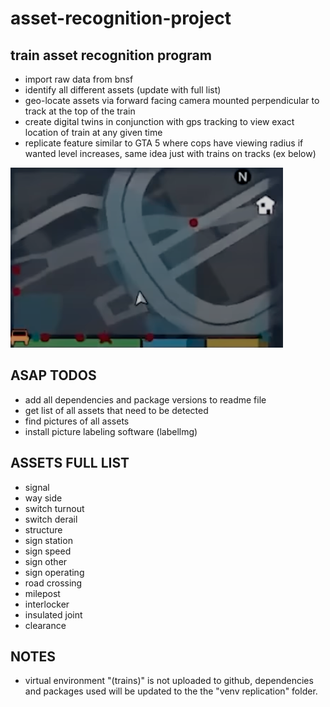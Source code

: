 # asset-recognition-project

## train asset recognition program


- import raw data from bnsf
- identify all different assets (update with full list)
- geo-locate assets via forward facing camera mounted perpendicular to track at the top of the train
- create digital twins in conjunction with gps tracking to view exact location of train at any given time
- replicate feature similar to GTA 5 where cops have viewing radius if wanted level increases, same idea just with trains on tracks (ex below)

![gta wanted minimap and cops location with sector](https://github.com/rushisy/asset-recognition-project/blob/main/gta%20wanted.png)


## ASAP TODOS

- add all dependencies and package versions to readme file
- get list of all assets that need to be detected
- find pictures of all assets
- install picture labeling software (labellmg)

## ASSETS FULL LIST

- signal
- way side
- switch turnout
- switch derail
- structure
- sign station
- sign speed
- sign other
- sign operating
- road crossing
- milepost
- interlocker
- insulated joint
- clearance

## NOTES

- virtual environment "(trains)" is not uploaded to github, dependencies and packages used will be updated to the the "venv replication" folder.